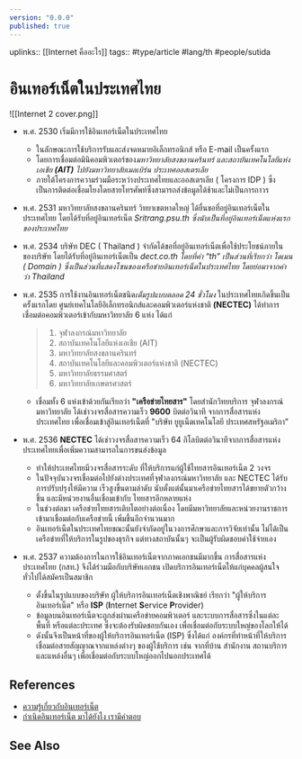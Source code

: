 ```yaml
---
version: "0.0.0"
published: true
---
```

uplinks:: [[Internet คืออะไร]]
tags:: #type/article #lang/th #people/sutida
# อินเทอร์เน็ตในประเทศไทย  
![[Internet 2 cover.png]]
- พ.ศ. 2530 เริ่มมีการใช้อินเทอร์เน็ตในประเทศไทย
	- ในลักษณะการใช้บริการรับและส่งจดหมายอิเล็กทรอนิกส์ หรือ E-mail เป็นครั้งแรก
	- โดยการเชื่อมต่อมินิคอมพิวเตอร์ของ*มหาวิทยาลัยสงขลานครินทร์ และสถาบันเทคโนโลยีแห่งเอเชีย **(AIT)** ไปยังมหาวิทยาลัยเมลเบิร์น ประเทศออสเตรเลีย*
	-  ภายใต้โครงการความร่วมมือระหว่างประเทศไทยและออสเตรเลีย ( โครงการ IDP ) ซึ่งเป็นการติดต่อเชื่อมโยงโดยสายโทรศัพท์ซึ่งสามารถส่งข้อมูลได้ช้าและไม่เป็นการถาวร 

- พ.ศ. 2531 มหาวิทยาลัยสงขลานครินทร์ วิทยาเขตหาดใหญ่ ได้ยื่นขอที่อยู่อินเทอร์เน็ตในประเทศไทย โดยได้รับที่อยู่อินเทอร์เน็ต *Sritrang.psu.th ซึ่งนับเป็นที่อยู่อินเทอร์เน็ตแห่งแรกของประเทศไทย*

- พ.ศ. 2534 บริษัท DEC ( Thailand ) จำกัดได้ขอที่อยู่อินเทอร์เน็ตเพื่อใช้ประโยชน์ภายในของบริษัท โดยได้รับที่อยู่อินเทอร์เน็ตเป็น *dect.co.th โดยที่คำ “th” เป็นส่วนที่เรียกว่า โดเมน ( Domain ) ซึ่งเป็นส่วนที่แสดงโซนของเครือข่ายอินเทอร์เน็ตในประเทศไทย โดยย่อมาจากคำว่า Thailand*

- พ.ศ. 2535 การใช้งานอินเทอร์เน็ตชนิด*เต็มรูปแบบตลอด 24 ชั่วโมง*
  ในประเทศไทยเกิดขึ้นเป็นครั้งแรกโดย ศูนย์เทคโนโลยีอิเล็กทรอนิกส์และคอมพิวเตอร์แห่งชาติ **(NECTEC)** ได้ทำการเชื่อมต่อคอมพิวเตอร์เข้ากับมหาวิทยาลัย 6 แห่ง ได้แก่
	>1.  จุฬาลงกรณ์มหาวิทยาลัย
	>2.  สถาบันเทคโนโลยีแห่งเอเชีย (AIT)
	>3.  มหาวิทยาลัยสงขลานครินทร์
	>4.  สถาบันเทคโนโลยีและคอมพิวเตอร์แห่งชาติ (NECTEC)
	>5.  มหาวิทยาลัยธรรมศาสตร์
	>6.  มหาวิทยาลัยเกษตรศาสตร์
	- เชื่อมทั้ง 6 แห่งเข้าด้วยกันเรียกว่า **"เครือข่ายไทยสาร"** โดยสำนักวิทยบริการ จุฬาลงกรณ์มหาวิทยาลัย ได้เช่าวงจรสื่อสารความเร็ว **9600** บิตต่อวินาที จากการสื่อสารแห่งประเทศไทย เพื่อเชื่อมเข้าสู่อินเทอร์เน็ตที่ "บริษัท ยูยูเน็ตเทคโนโลยี ประเทศสหรัฐอเมริกา"

- พ.ศ. 2536 **NECTEC** ได้เช่าวงจรสื่อสารความเร็ว 64 กิโลบิตต่อวินาทีจากการสื่อสารแห่งประเทศไทยเพื่อเพิ่มความสามารถในการขนส่งข้อมูล 
	- ทำให้ประเทศไทยมีวงจรสื่อสารระดับ ที่ให้บริการแก่ผู้ใช้ไทยสารอินเทอร์เน็ต 2 วงจร 
	- ในปัจจุบันวงจรเชื่อมต่อไปยังต่างประเทศที่จุฬาลงกรณ์มหาวิทยาลัย และ NECTEC ได้รับการปรับปรุงให้มีความ เร็วสูงขึ้นตามลำดับ นับตั้งแต่นั้นมาเครือข่ายไทยสารได้ขยายตัวกว้างขึ้น และมีหน่วยงานอื่นเชื่อมเข้ากับ ไทยสารอีกหลายแห่ง 
	- ในช่วงต่อมา เครือข่ายไทยสารเติบโตอย่างต่อเนื่อง โดยมีมหาวิทยาลัยและหน่วยงานราชการ เข้ามาเชื่อมต่อกับเครือข่ายนี้ เพิ่มขึ้นอีกจำนวนมาก
	-  อินเทอร์เน็ตในประเทศไทยขณะนั้นยังจำกัดอยู่ในวงการศึกษาและการวิจัยเท่านั้น ไม่ได้เป็นเครือข่ายที่ให้บริการในรูปของธุรกิจ แต่ทางสถาบันนั้นๆ จะเป็นผู้รับผิดชอบค่าใช้จ่ายเอง  

- พ.ศ. 2537 ความต้องการในการใช้อินเทอร์เน็ตจากภาคเอกชนมีมากขึ้น การสื่อสารแห่งประเทศไทย (กสท.) จึงได้ร่วมมือกับบริษัทเอกชน เปิดบริการอินเทอร์เน็ตให้แก่บุคคลผู้สนใจทั่วไปได้สมัครเป็นสมาชิก
	-  ตั้งขึ้นในรูปแบบของบริษัท ผู้ให้บริการอินเทอร์เน็ตเชิงพาณิชย์ เรียกว่า "ผู้ให้บริการอินเทอร์เน็ต" หรือ **ISP** (**I**nternet **S**ervice **P**rovider)  
	- ข้อมูลบนอินเทอร์เน็ตจะถูกส่งผ่านเครือข่ายคอมพิวเตอร์ และระบบการสื่อสารซึ่งในแต่ละพื้นที่ หรือแต่ละประเทศ ซึ่งจะต้องรับผิดชอบกันเอง เพื่อเชื่อมต่อกับระบบใหญ่ของโลกให้ได้ 
	- ดังนั้นจึงเป็นหน้าที่ของผู้ให้บริการอินเทอร์เน็ต (ISP) ซึ่งได้แก่ องค์กรที่ทำหน้าที่ให้บริการเชื่อมต่อสายสัญญาณจากแหล่งต่างๆ ของผู้ใช้บริการ เช่น จากที่บ้าน สำนักงาน สถานบริการ และแหล่งอื่นๆ เพื่อเชื่อมต่อกับระบบใหญ่ออกไปนอกประเทศได้

## References
- [ความรู้เกี่ยวกับอินเทอร์เน็ต](http://www.bkp-ssk.ac.th/html/001.htm)
- [กำเนิดอินเทอร์เน็ต มาได้ยังไง เรามีคำตอบ](https://www.bullvpn.com/th/blog/detail/history-of-the-internet)

## See Also
